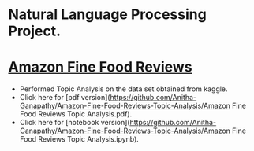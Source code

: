 # Natural Language Processing Project.
# [Amazon Fine Food Reviews](https://www.kaggle.com/snap/amazon-fine-food-reviews)

* Performed Topic Analysis on the data set obtained from kaggle.
* Click here for [pdf version](https://github.com/Anitha-Ganapathy/Amazon-Fine-Food-Reviews-Topic-Analysis/Amazon Fine Food Reviews Topic Analysis.pdf).
* Click here for [notebook version](https://github.com/Anitha-Ganapathy/Amazon-Fine-Food-Reviews-Topic-Analysis/Amazon Fine Food Reviews Topic Analysis.ipynb).


